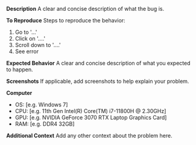 **Description**
A clear and concise description of what the bug is.

**To Reproduce**
Steps to reproduce the behavior:
1. Go to '...'
2. Click on '....'
3. Scroll down to '....'
4. See error

**Expected Behavior**
A clear and concise description of what you expected to happen.

**Screenshots**
If applicable, add screenshots to help explain your problem.

**Computer**
 - OS: [e.g. Windows 7]
 - CPU: [e.g. 11th Gen Intel(R) Core(TM) i7-11800H @ 2.30GHz]
 - GPU: [e.g. NVIDIA GeForce 3070 RTX Laptop Graphics Card]
 - RAM: [e.g. DDR4 32GB]

**Additional Context**
Add any other context about the problem here.
